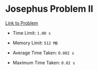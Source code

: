 # Josephus Problem II

[Link to Problem](https://cses.fi/problemset/task/2163)

- Time Limit: ```1.00 s```
- Memory Limit: ```512 MB```

- Average Time Taken: ```0.002 s```
- Maximum Time Taken: ```0.02 s```
